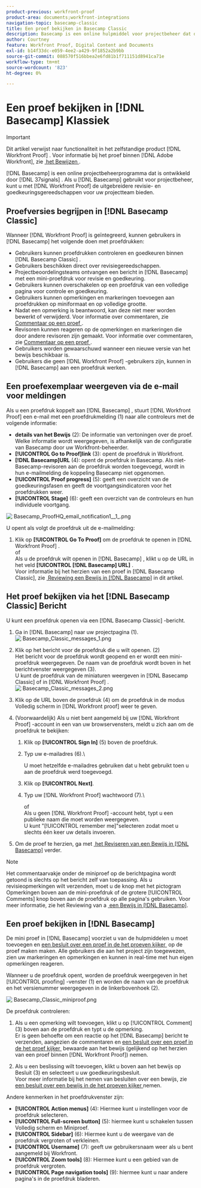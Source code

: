 ```yaml
---
product-previous: workfront-proof
product-area: documents;workfront-integrations
navigation-topic: basecamp-classic
title: Een proef bekijken in Basecamp Classic
description: Basecamp is een online hulpmiddel voor projectbeheer dat door 37 signalen wordt ontwikkeld. Als u Basecamp voor projectbeheer gebruikt kunt u uw overzicht en goedkeuringshulpmiddelen van het projectteam aanbieden rijker gebruikend  [!DNL Workfront Proof].
author: Courtney
feature: Workfront Proof, Digital Content and Documents
exl-id: b14f33dc-e059-4ee2-a429-9f1852a2b9bb
source-git-commit: 088570f516bbea2e6fd81b1f711151d8941ca71e
workflow-type: tm+mt
source-wordcount: '823'
ht-degree: 0%

---
```


# Een proef bekijken in [!DNL Basecamp] Klassiek

>[!IMPORTANT]
>
>Dit artikel verwijst naar functionaliteit in het zelfstandige product [!DNL Workfront Proof] . Voor informatie bij het proef binnen [!DNL Adobe Workfront], zie [&#x200B; het Bewijzen &#x200B;](../../../review-and-approve-work/proofing/proofing.md).

[!DNL Basecamp] is een online projectbeheerprogramma dat is ontwikkeld door [!DNL 37signals] . Als u [!DNL Basecamp] gebruikt voor projectbeheer, kunt u met [!DNL Workfront Proof] de uitgebreidere revisie- en goedkeuringsgereedschappen voor uw projectteam bieden.

## Proefversies begrijpen in [!DNL Basecamp Classic]

Wanneer [!DNL Workfront Proof] is geïntegreerd, kunnen gebruikers in [!DNL Basecamp] het volgende doen met proefdrukken:

* Gebruikers kunnen proefdrukken controleren en goedkeuren binnen [!DNL Basecamp Classic] .
* Gebruikers beschikken direct over revisiegereedschappen.
* Projectbeoordelingsteams ontvangen een bericht in [!DNL Basecamp] met een mini-proefdruk voor revisie en goedkeuring.
* Gebruikers kunnen overschakelen op een proefdruk van een volledige pagina voor controle en goedkeuring.
* Gebruikers kunnen opmerkingen en markeringen toevoegen aan proefdrukken op miniformaat en op volledige grootte.
* Nadat een opmerking is beantwoord, kan deze niet meer worden bewerkt of verwijderd. Voor informatie over commentaren, zie [&#x200B; Commentaar op een proef &#x200B;](../../../review-and-approve-work/proofing/reviewing-proofs-within-workfront/comment-on-a-proof/comment-on-proof.md).
* Revisoren kunnen reageren op de opmerkingen en markeringen die door andere revisoren zijn gemaakt. Voor informatie over commentaren, zie [&#x200B; Commentaar op een proef &#x200B;](../../../review-and-approve-work/proofing/reviewing-proofs-within-workfront/comment-on-a-proof/comment-on-proof.md).
* Gebruikers worden gewaarschuwd wanneer een nieuwe versie van het bewijs beschikbaar is.
* Gebruikers die geen [!DNL Workfront Proof] -gebruikers zijn, kunnen in [!DNL Basecamp] aan een proefdruk werken.

## Een proefexemplaar weergeven via de e-mail voor meldingen

Als u een proefdruk koppelt aan [!DNL Basecamp] , stuurt [!DNL Workfront Proof] een e-mail met een proefdrukmelding (1) naar alle controleurs met de volgende informatie:

* **details van het Bewijs** (2): De informatie van vertoningen over de proef. Welke informatie wordt weergegeven, is afhankelijk van de configuratie van Basecamp door uw Workfront-beheerder.
* **[!UICONTROL Go to Proof]link** (3): opent de proefdruk in Workfront.
* **[!DNL Basecamp]URL** (4): opent de proefdruk in Basecamp. Als niet-Basecamp-revisoren aan de proefdruk worden toegevoegd, wordt in hun e-mailmelding de koppeling Basecamp niet opgenomen.
* **[!UICONTROL Proof progress]** (5): geeft een overzicht van de goedkeuringsfasen en geeft de voortgangsindicatoren voor het proefdrukken weer.
* **[!UICONTROL Stage]** (6): geeft een overzicht van de controleurs en hun individuele voortgang.

![&#x200B; Basecamp_ProofHQ_email_notification1__1_.png &#x200B;](assets/basecamp-proofhq-email-notification1--1--350x202.png)

U opent als volgt de proefdruk uit de e-mailmelding:

1. Klik op **[!UICONTROL Go To Proof]** om de proefdruk te openen in [!DNL Workfront Proof] .\
   of\
   Als u de proefdruk wilt openen in [!DNL Basecamp] , klikt u op de URL in het veld **[!UICONTROL [!DNL Basecamp] URL]** .\
   Voor informatie bij het herzien van een proef in [!DNL Basecamp Classic], zie [&#x200B; Reviewing een Bewijs in  [!DNL Basecamp]](#reviewing-a-proof-in-basecamp) in dit artikel.

## Het proef bekijken via het [!DNL Basecamp Classic] Bericht

U kunt een proefdruk openen via een [!DNL Basecamp Classic] -bericht.

1. Ga in [!DNL Basecamp] naar uw projectpagina (1).\
   ![&#x200B; Basecamp_Classic_messages_1.png &#x200B;](assets/basecamp-classic-messages-1-350x120.png)

1. Klik op het bericht voor de proefdruk die u wilt openen. (2)\
   Het bericht voor de proefdruk wordt geopend en er wordt een mini-proefdruk weergegeven. De naam van de proefdruk wordt boven in het berichtvenster weergegeven (3).\
   U kunt de proefdruk van de miniaturen weergeven in [!DNL Basecamp Classic] of in [!DNL Workfront Proof] .\
   ![&#x200B; Basecamp_Classic_messages_2.png &#x200B;](assets/basecamp-classic-messages-2-350x501.png)

1. Klik op de URL boven de proefdruk (4) om de proefdruk in de modus Volledig scherm in [!DNL Workfront proof] weer te geven.
1. (Voorwaardelijk) Als u niet bent aangemeld bij uw [!DNL Workfront Proof] -account in een van uw browservensters, meldt u zich aan om de proefdruk te bekijken:

   1. Klik op **[!UICONTROL Sign In]** (5) boven de proefdruk.
   1. Typ uw e-mailadres (6).\

      U moet hetzelfde e-mailadres gebruiken dat u hebt gebruikt toen u aan de proefdruk werd toegevoegd.
   1. Klik op **[!UICONTROL Next]**.
   1. Typ uw [!DNL Workfront Proof] wachtwoord (7).\

      of\
      Als u geen [!DNL Workfront Proof] -account hebt, typt u een publieke naam die moet worden weergegeven.\
      U kunt &quot;[!UICONTROL remember me]&quot;selecteren zodat moet u slechts één keer uw details invoeren.

1. Om de proef te herzien, ga met [&#x200B; het Reviseren van een Bewijs in  [!DNL Basecamp]](#reviewing-a-proof-in-basecamp) verder.

>[!NOTE]
>
> Het commentaarvakje onder de miniproef op de berichtpagina wordt getoond is slechts op het bericht zelf van toepassing. Als u revisieopmerkingen wilt verzenden, moet u de knop met het pictogram Opmerkingen boven aan de mini-proefdruk of de grotere [!UICONTROL Comments] knop boven aan de proefdruk op alle pagina&#39;s gebruiken. Voor meer informatie, zie het Reviewing van a [&#x200B; een Bewijs in  [!DNL Basecamp]](#reviewing-a-proof-in-basecamp).

## Een proef bekijken in [!DNL Basecamp]

De mini proef in [!DNL Basecamp] voorziet u van de hulpmiddelen u moet toevoegen en [&#x200B; een besluit over een proef in de het proeven kijker &#x200B;](../../../review-and-approve-work/proofing/reviewing-proofs-within-workfront/make-a-decision-on-a-proof/make-decisions-on-proof.md) op de proef maken maken. Alle gebruikers die aan het project zijn toegewezen, zien uw markeringen en opmerkingen en kunnen in real-time met hun eigen opmerkingen reageren.

Wanneer u de proefdruk opent, worden de proefdruk weergegeven in het [!UICONTROL proofing] -venster (1) en worden de naam van de proefdruk en het versienummer weergegeven in de linkerbovenhoek (2).

![&#x200B; Basecamp_Classic_miniproof.png &#x200B;](assets/basecamp-classic-miniproof-350x350.png)

De proefdruk controleren:

1. Als u een opmerking wilt toevoegen, klikt u op [!UICONTROL Comment] (3) boven aan de proefdruk en typt u de opmerking.\
   Er is geen behoefte om een reactie op het [!DNL Basecamp] bericht te verzenden, aangezien de commentaren en [&#x200B; een besluit over een proef in de het proef kijker &#x200B;](../../../review-and-approve-work/proofing/reviewing-proofs-within-workfront/make-a-decision-on-a-proof/make-decisions-on-proof.md) bewaarde aan het bewijs (gelijkend op het herzien van een proef binnen [!DNL Workfront Proof]) nemen.

1. Als u een beslissing wilt toevoegen, klikt u boven aan het bewijs op Besluit (3) en selecteert u uw goedkeuringsbesluit.\
   Voor meer informatie bij het nemen van besluiten over een bewijs, zie [&#x200B; een besluit over een bewijs in de het proeven kijker &#x200B;](../../../review-and-approve-work/proofing/reviewing-proofs-within-workfront/make-a-decision-on-a-proof/make-decisions-on-proof.md#making-a-decision-on-a-proof) nemen.

Andere kenmerken in het proefdrukvenster zijn:

* **[!UICONTROL Action menus]** (4): Hiermee kunt u instellingen voor de proefdruk selecteren.
* **[!UICONTROL Full-screen button]** (5): hiermee kunt u schakelen tussen Volledig scherm en Miniproef.
* **[!UICONTROL Sidebar]** (6): Hiermee kunt u de weergave van de proefdruk vergroten of verkleinen.
* **[!UICONTROL Username]** (7): geeft uw gebruikersnaam weer als u bent aangemeld bij Workfront.
* **[!UICONTROL Zoom tools]** (8): Hiermee kunt u een gebied van de proefdruk vergroten.
* **[!UICONTROL Page navigation tools]** (9): hiermee kunt u naar andere pagina&#39;s in de proefdruk bladeren.

<!--For more information on reviewing proofs, see [Legacy proofing viewer Overview](../../../workfront-proof/wp-work-proofsfiles/review-proofs-lpv/legacy-proofing-viewer.md).-->
